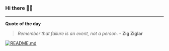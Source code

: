 ### Hi there 👋🏻


---

**Quote of the day**

> *Remember that failure is an event, not a person.* - **Zig Ziglar** 

[![README.md](https://github.com/marcolovazzano/marcolovazzano/actions/workflows/readme.yml/badge.svg?branch=main)](https://github.com/marcolovazzano/marcolovazzano/actions/workflows/readme.yml)
